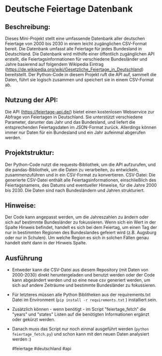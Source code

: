 # Deutsche Feiertage Datenbank
## Beschreibung:
Dieses Mini-Projekt stellt eine umfassende Datenbank aller deutschen Feiertage von 2000 bis 2030 in einem leicht zugänglichen CSV-Format bereit. Die Datenbank umfasst alle Feiertage für jedes Bundesland in Deutschland. Die Datenbank wird mithilfe einer öffentlich zugänglichen API erstellt, die Feiertagsinformationen für verschiedene Bundesländer und Jahre basierend auf folgendem Wikipedia Eintrag (https://de.wikipedia.org/wiki/Gesetzliche_Feiertage_in_Deutschland) bereitstellt. Der Python-Code in diesem Projekt ruft die API auf, sammelt die Daten, führt sie logisch zusammen und speichert sie in einem CSV-Format ab.

## Nutzung der API:
Die API (https://feiertage-api.de/) bietet einen kostenlosen Webservice zur Abfrage von Feiertagen in Deutschland. Sie unterstützt verschiedene Parameter, darunter das Jahr und das Bundesland, und liefert die entsprechenden Feiertagsdaten im JSON-Format zurück. Allerdings können immer nur Daten für ein Bundesland und ein Jahr aufeinmal abgerufen werden.

## Projektstruktur:
Der Python-Code nutzt die requests-Bibliothek, um die API aufzurufen, und die pandas-Bibliothek, um die Daten zu verarbeiten, zu entwickeln, zusammenzuführen und in ein CSV-Format zu konvertieren.
CSV-Datei: Die generierte CSV-Datei enthält alle Feiertagsinformationen, einschließlich des Feiertagsnamens, des Datums und eventueller Hinweise, für die Jahre 2000 bis 2030. Die Daten sind nach Bundesländern und Jahren strukturiert.

## Hinweise:
Der Code kann angepasst werden, um die Jahreszahlen zu ändern oder sich auf bestimmte Bundesländer zu fokussieren.
Wenn sich ein Wert in der Spalte Hinweis befindet, handelt es sich bei dem Feiertag, um einen Tag der nur in bestimmten Regionen des Bundeslandes gefeiert wird (z.B. Augsburg oder nur in Schulen). Um welche Region es sich in solchen Fällen genau handelt steht dann in der Hinweis Spalte.

## Ausführung
- Entweder kann die CSV-Datei aus diesem Repository (mit Daten von 2000-2030) direkt heruntergeladen und benutzt werden oder der Code kann abgeändert werden und so eine neue csv generiert werden, um sich auf andere Zeiträume und bestimmte Bundesländer zu fokussieren.
- Für letzteres müssen alle Python Biblitheken aus der requirements.txt Datei im Environment (```pip install -r requirements.txt``` ) installiert sein.
- Zusätzlich können - wenn benötigt - im Script "feiertage_fetch" die "years" und "states" Listen auf die benötigten Informationen ergänzt oder gekürzt werden.
- Danach muss das Script nur noch einmal ausgeführt werden (```python feiertage_fetch.py```) und schon kann mit den neuen Daten analysiert werden :)

  #feiertage #deutschland #api 
